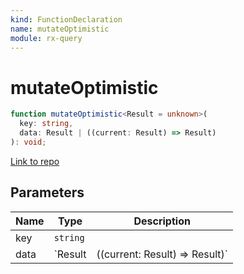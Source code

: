```yaml
---
kind: FunctionDeclaration
name: mutateOptimistic
module: rx-query
---
```


# mutateOptimistic

```ts
function mutateOptimistic<Result = unknown>(
  key: string,
  data: Result | ((current: Result) => Result)
): void;
```

[Link to repo](https://github.com/timdeschryver/rx-query/blob/master/rx-query/mutate.ts#L4-L14)

## Parameters

| Name | Type     | Description                    |
| ---- | -------- | ------------------------------ |
| key  | `string` |                                |
| data | `Result  | ((current: Result) => Result)` |  |
